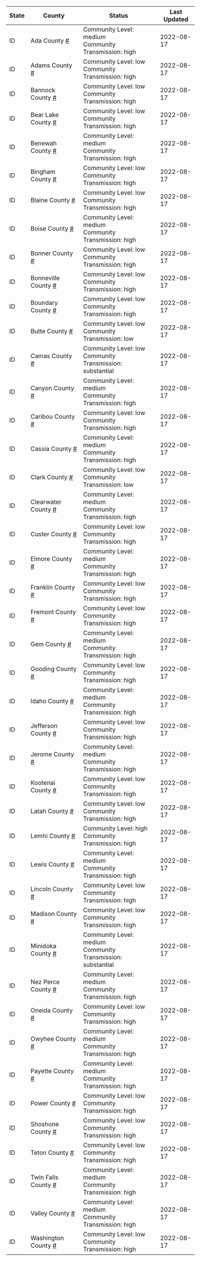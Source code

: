 State | County | Status | Last Updated
--- | --- | --- | --- 
ID | Ada County <a href="#ada_county">#</a> | <a name="ada_county"></a>Community Level: medium<br/>Community Transmission: high | 2022-08-17
ID | Adams County <a href="#adams_county">#</a> | <a name="adams_county"></a>Community Level: low<br/>Community Transmission: high | 2022-08-17
ID | Bannock County <a href="#bannock_county">#</a> | <a name="bannock_county"></a>Community Level: low<br/>Community Transmission: high | 2022-08-17
ID | Bear Lake County <a href="#bear_lake_county">#</a> | <a name="bear_lake_county"></a>Community Level: low<br/>Community Transmission: high | 2022-08-17
ID | Benewah County <a href="#benewah_county">#</a> | <a name="benewah_county"></a>Community Level: medium<br/>Community Transmission: high | 2022-08-17
ID | Bingham County <a href="#bingham_county">#</a> | <a name="bingham_county"></a>Community Level: low<br/>Community Transmission: high | 2022-08-17
ID | Blaine County <a href="#blaine_county">#</a> | <a name="blaine_county"></a>Community Level: low<br/>Community Transmission: high | 2022-08-17
ID | Boise County <a href="#boise_county">#</a> | <a name="boise_county"></a>Community Level: medium<br/>Community Transmission: high | 2022-08-17
ID | Bonner County <a href="#bonner_county">#</a> | <a name="bonner_county"></a>Community Level: low<br/>Community Transmission: high | 2022-08-17
ID | Bonneville County <a href="#bonneville_county">#</a> | <a name="bonneville_county"></a>Community Level: low<br/>Community Transmission: high | 2022-08-17
ID | Boundary County <a href="#boundary_county">#</a> | <a name="boundary_county"></a>Community Level: low<br/>Community Transmission: high | 2022-08-17
ID | Butte County <a href="#butte_county">#</a> | <a name="butte_county"></a>Community Level: low<br/>Community Transmission: low | 2022-08-17
ID | Camas County <a href="#camas_county">#</a> | <a name="camas_county"></a>Community Level: low<br/>Community Transmission: substantial | 2022-08-17
ID | Canyon County <a href="#canyon_county">#</a> | <a name="canyon_county"></a>Community Level: medium<br/>Community Transmission: high | 2022-08-17
ID | Caribou County <a href="#caribou_county">#</a> | <a name="caribou_county"></a>Community Level: low<br/>Community Transmission: high | 2022-08-17
ID | Cassia County <a href="#cassia_county">#</a> | <a name="cassia_county"></a>Community Level: medium<br/>Community Transmission: high | 2022-08-17
ID | Clark County <a href="#clark_county">#</a> | <a name="clark_county"></a>Community Level: low<br/>Community Transmission: low | 2022-08-17
ID | Clearwater County <a href="#clearwater_county">#</a> | <a name="clearwater_county"></a>Community Level: medium<br/>Community Transmission: high | 2022-08-17
ID | Custer County <a href="#custer_county">#</a> | <a name="custer_county"></a>Community Level: low<br/>Community Transmission: high | 2022-08-17
ID | Elmore County <a href="#elmore_county">#</a> | <a name="elmore_county"></a>Community Level: medium<br/>Community Transmission: high | 2022-08-17
ID | Franklin County <a href="#franklin_county">#</a> | <a name="franklin_county"></a>Community Level: low<br/>Community Transmission: high | 2022-08-17
ID | Fremont County <a href="#fremont_county">#</a> | <a name="fremont_county"></a>Community Level: low<br/>Community Transmission: high | 2022-08-17
ID | Gem County <a href="#gem_county">#</a> | <a name="gem_county"></a>Community Level: medium<br/>Community Transmission: high | 2022-08-17
ID | Gooding County <a href="#gooding_county">#</a> | <a name="gooding_county"></a>Community Level: low<br/>Community Transmission: high | 2022-08-17
ID | Idaho County <a href="#idaho_county">#</a> | <a name="idaho_county"></a>Community Level: medium<br/>Community Transmission: high | 2022-08-17
ID | Jefferson County <a href="#jefferson_county">#</a> | <a name="jefferson_county"></a>Community Level: low<br/>Community Transmission: high | 2022-08-17
ID | Jerome County <a href="#jerome_county">#</a> | <a name="jerome_county"></a>Community Level: medium<br/>Community Transmission: high | 2022-08-17
ID | Kootenai County <a href="#kootenai_county">#</a> | <a name="kootenai_county"></a>Community Level: low<br/>Community Transmission: high | 2022-08-17
ID | Latah County <a href="#latah_county">#</a> | <a name="latah_county"></a>Community Level: low<br/>Community Transmission: high | 2022-08-17
ID | Lemhi County <a href="#lemhi_county">#</a> | <a name="lemhi_county"></a>Community Level: high<br/>Community Transmission: high | 2022-08-17
ID | Lewis County <a href="#lewis_county">#</a> | <a name="lewis_county"></a>Community Level: medium<br/>Community Transmission: high | 2022-08-17
ID | Lincoln County <a href="#lincoln_county">#</a> | <a name="lincoln_county"></a>Community Level: low<br/>Community Transmission: high | 2022-08-17
ID | Madison County <a href="#madison_county">#</a> | <a name="madison_county"></a>Community Level: low<br/>Community Transmission: high | 2022-08-17
ID | Minidoka County <a href="#minidoka_county">#</a> | <a name="minidoka_county"></a>Community Level: medium<br/>Community Transmission: substantial | 2022-08-17
ID | Nez Perce County <a href="#nez_perce_county">#</a> | <a name="nez_perce_county"></a>Community Level: medium<br/>Community Transmission: high | 2022-08-17
ID | Oneida County <a href="#oneida_county">#</a> | <a name="oneida_county"></a>Community Level: low<br/>Community Transmission: high | 2022-08-17
ID | Owyhee County <a href="#owyhee_county">#</a> | <a name="owyhee_county"></a>Community Level: medium<br/>Community Transmission: high | 2022-08-17
ID | Payette County <a href="#payette_county">#</a> | <a name="payette_county"></a>Community Level: medium<br/>Community Transmission: high | 2022-08-17
ID | Power County <a href="#power_county">#</a> | <a name="power_county"></a>Community Level: low<br/>Community Transmission: high | 2022-08-17
ID | Shoshone County <a href="#shoshone_county">#</a> | <a name="shoshone_county"></a>Community Level: low<br/>Community Transmission: high | 2022-08-17
ID | Teton County <a href="#teton_county">#</a> | <a name="teton_county"></a>Community Level: low<br/>Community Transmission: high | 2022-08-17
ID | Twin Falls County <a href="#twin_falls_county">#</a> | <a name="twin_falls_county"></a>Community Level: medium<br/>Community Transmission: high | 2022-08-17
ID | Valley County <a href="#valley_county">#</a> | <a name="valley_county"></a>Community Level: medium<br/>Community Transmission: high | 2022-08-17
ID | Washington County <a href="#washington_county">#</a> | <a name="washington_county"></a>Community Level: low<br/>Community Transmission: high | 2022-08-17
